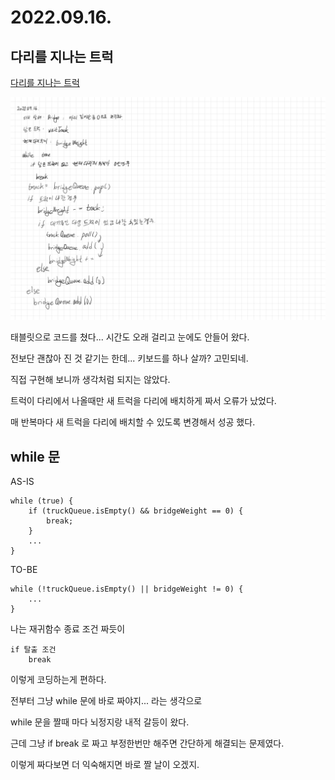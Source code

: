 # 2022.09.16.

## 다리를 지나는 트럭

[다리를 지나는 트럭](https://school.programmers.co.kr/learn/courses/30/lessons/42583)

![풀이 과정](TIL-26.jpg)

태블릿으로 코드를 쳤다... 시간도 오래 걸리고 눈에도 안들어 왔다.

전보단 괜찮아 진 것 같기는 한데... 키보드를 하나 살까? 고민되네.

직접 구현해 보니까 생각처럼 되지는 않았다.

트럭이 다리에서 나올때만 새 트럭을 다리에 배치하게 짜서 오류가 났었다.

매 반복마다 새 트럭을 다리에 배치할 수 있도록 변경해서 성공 했다.

## while 문

AS-IS

```
while (true) {
    if (truckQueue.isEmpty() && bridgeWeight == 0) {
        break;
    }
    ...
}
```

TO-BE

```
while (!truckQueue.isEmpty() || bridgeWeight != 0) {
    ...
}
```

나는 재귀함수 종료 조건 짜듯이

```
if 탈출 조건
    break
```

이렇게 코딩하는게 편하다.

전부터 그냥 while 문에 바로 짜야지... 라는 생각으로

while 문을 짤때 마다 뇌정지랑 내적 갈등이 왔다.

근데 그냥 if break 로 짜고 부정한번만 해주면 간단하게 해결되는 문제였다.

이렇게 짜다보면 더 익숙해지면 바로 짤 날이 오겠지.